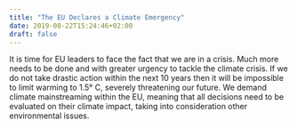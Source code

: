 ```yaml
---
title: "The EU Declares a Climate Emergency"
date: 2019-08-22T15:24:46+02:00
draft: false
---
```


It is time for EU leaders to face the fact that we are in a crisis.
Much more needs to be done and with greater urgency to tackle the climate crisis.
If we do not take drastic action within the next 10 years then it will be impossible to limit warming to 1.5° C, severely threatening our future.
We demand climate mainstreaming within the EU, meaning that all decisions need to be evaluated on their climate impact, taking into consideration other environmental issues.
